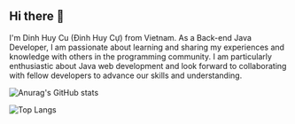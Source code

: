 ## Hi there 👋
I'm Dinh Huy Cu (Đinh Huy Cự) from Vietnam. As a Back-end Java Developer, I am passionate about learning and sharing my experiences and knowledge with others in the programming community. I am particularly enthusiastic about Java web development and look forward to collaborating with fellow developers to advance our skills and understanding.

![Anurag's GitHub stats](https://github-readme-stats.vercel.app/api?username=CuDinh03&hide=contribs,prs)

![Top Langs](https://github-readme-stats.vercel.app/api/top-langs/?username=CuDinh03&layout=donut&hide=javascript,html,css,scss)
